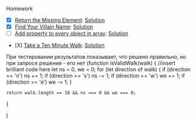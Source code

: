 Homework

- [x] [Return the Missing Element](https://www.codewars.com/kata/even-or-odd): [Solution](https://www.codewars.com/kata/reviews/52995cff9ce954dc50000a86/groups/5ed3f9edb5d4a00001916063)
- [X] [Find Your Villain Name](https://www.codewars.com/kata/return-negative): [Solution](https://www.codewars.com/kata/reviews/536c36d47fc09aeb04000006/groups/536c52e62f4036f33f0001b5)
- [ ] [Add property to every object in array](https://www.codewars.com/kata/jennys-secret-message): [Solution](#link)
- [Х] [Take a Ten Minute Walk](https://www.codewars.com/kata/opposites-attract): [Solution](#link)

При тестировании результатов показывает, что решено правильно,  но при запросе решения - его нет
(function isValidWalk(walk) {
  //insert brilliant code here
  let ns = 0, we = 0; 
    for (let direction of walk) { 
      if (direction  == 'n') ns += 1; 
      if (direction  == 's') ns -= 1; 
      if (direction  == 'w') we += 1; 
      if (direction  == 'e') we -= 1; 
    } 

    return walk.length == 10 && ns === 0 && we === 0; 
}

)